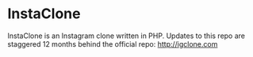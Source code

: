 InstaClone
==========

InstaClone is an Instagram clone written in PHP. 
Updates to this repo are staggered 12 months behind the official repo:  http://igclone.com
